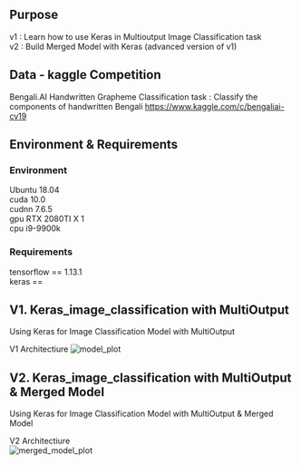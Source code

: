## Purpose
v1 : Learn how to use Keras in Multioutput Image Classification task  
v2 : Build Merged Model with Keras (advanced version of v1)

## Data - kaggle Competition
Bengali.AI Handwritten Grapheme Classification
task : Classify the components of handwritten Bengali
https://www.kaggle.com/c/bengaliai-cv19

## Environment & Requirements
### Environment 
Ubuntu 18.04  
cuda 10.0  
cudnn 7.6.5   
gpu RTX 2080TI X 1  
cpu i9-9900k

### Requirements
tensorflow == 1.13.1  
keras == 

## V1. Keras_image_classification with MultiOutput
Using Keras for Image Classification Model with MultiOutput  
  
V1 Architectiure
![model_plot](https://user-images.githubusercontent.com/46296526/76445294-8ad5ba00-6408-11ea-8cce-7eafb7532b2e.png)

## V2. Keras_image_classification with MultiOutput & Merged Model
Using Keras for Image Classification Model with MultiOutput & Merged Model  
  
V2 Architectiure  
![merged_model_plot](https://user-images.githubusercontent.com/46296526/76445200-637eed00-6408-11ea-8840-f01fc2226aea.png)


